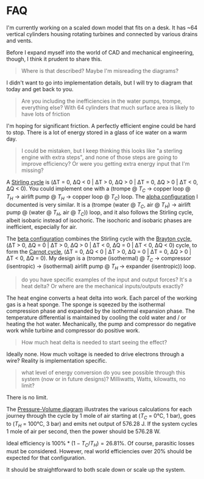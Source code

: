 
# FAQ

I'm currently working on a scaled down model that fits on a desk. It has ~64 vertical cylinders housing rotating turbines and connected by various drains and vents.

Before I expand myself into the world of CAD and mechanical engineering, though, I think it prudent to share this.

> Where is that described? Maybe I'm misreading the diagrams?

I didn't want to go into implementation details, but I will try to diagram that today and get back to you.

> Are you including the inefficiencies in the water pumps, trompe, everything else? With 64 cylinders that much surface area is likely to have lots of friction

I'm hoping for significant friction.  A perfectly efficient engine could be hard to stop.  There is a lot of energy stored in a glass of ice water on a warm day.

> I could be mistaken, but I keep thinking this looks like "a sterling engine with extra steps", and none of those steps are going to improve efficiency? Or were you getting extra energy input that I'm missing?

A [Stirling cycle](https://en.wikipedia.org/wiki/Stirling_cycle) is (ΔT = 0, ΔQ < 0 | ΔT > 0, ΔQ > 0 | ΔT = 0, ΔQ > 0 | ΔT < 0, ΔQ < 0).  You could implement one with a (trompe @ $T_C$ -> copper loop @ $T_H$ -> airlift pump @ $T_H$ -> copper loop @ $T_C$) loop. The [alpha configuration](https://github.com/trstovall/engine/blob/main/pv_diagram_alpha.png) I documented is very similar. It is a (trompe (water @ $T_C$, air @ $T_H$) -> airlift pump @ (water @ $T_H$, air @ $T_C$)) loop, and it also follows the Stirling cycle, albeit isobaric instead of isochoric.  The isochoric and isobaric phases are inefficient, especially for air.

The [beta configuration](https://github.com/trstovall/engine/blob/main/pv_diagram_beta.png) combines the Stirling cycle with the [Brayton cycle](https://en.wikipedia.org/wiki/Brayton_cycle), (ΔT > 0, ΔQ = 0 | ΔT > 0, ΔQ > 0 | ΔT < 0, ΔQ = 0 | ΔT < 0, ΔQ < 0) cycle, to form the [Carnot cycle](https://en.wikipedia.org/wiki/Carnot_cycle), (ΔT = 0, ΔQ < 0 | ΔT > 0, ΔQ = 0 | ΔT = 0, ΔQ > 0 | ΔT < 0, ΔQ = 0).  My design is a (trompe (isothermal) @ $T_C$ -> compressor (isentropic) -> (isothermal) airlift pump @ $T_H$ -> expander (isentropic)) loop.

> do you have specific examples of the input and output forces? It's a heat delta? Or where are the mechanical inputs/outputs exactly?

The heat engine converts a heat delta into work.  Each parcel of the working gas is a heat sponge.  The sponge is sqeezed by the isothermal compression phase and expanded by the isothermal expansion phase.  The temperature differential is maintained by cooling the cold water and / or heating the hot water.  Mechanically, the pump and compressor do negative work while turbine and compressor do positive work.

> How much heat delta is needed to start seeing the effect?

Ideally none.  How much voltage is needed to drive electrons through a wire?  Reality is implementation specific.

> what level of energy conversion do you see possible through this system (now or in future designs)? Milliwatts, Watts, kilowatts, no limit?

There is no limit.

The [Pressure-Volume diagram](https://github.com/trstovall/engine/blob/main/pv_diagram_beta.png) illustrates the various calculations for each journey through the cycle by 1 mole of air starting at ($T_C$ = 0°C, 1 bar), goes to ($T_H$ = 100°C, 3 bar) and emits net output of 576.28 J.  If the system cycles 1 mole of air per second, then the power should be 576.28 W.

Ideal efficiency is $100\% * (1 - T_C/T_H) = 26.81\%$.  Of course, parasitic losses must be considered.  However, real world efficiencies over 20% should be expected for that configuration.

It should be straightforward to both scale down or scale up the system.
